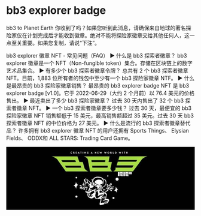# bb3 explorer badge

bb3 to Planet Earth 你收到了吗？如果您听到此消息，请确保来自地球的著名探险家仅在计划完成后才能收到徽章。绝对不能将探险家徽章交给其他任何人，这一点至关重要。如果您复制，请说“下注”。

bb3 explorer 徽章 NFT - 常见问题（FAQ）
▶ 什么是 bb3 探索者徽章？
bb3 explorer 徽章是一个 NFT（Non-fungible token）集合。存储在区块链上的数字艺术品集合。
▶ 有多少个 bb3 探索者徽章令牌？
总共有 2 个 bb3 探索者徽章 NFT。目前，1,883 位所有者的钱包中至少有一个 bb3 探险家徽章 NTF。
▶ 什么是最昂贵的 bb3 探险家徽章销售？
最昂贵的 bb3 explorer badge NFT 是 bb3 explorer badge [v1.0]。它于 2022-06-29（大约 2 个月前）以 76.4 美元的价格售出。
▶ 最近卖出了多少 bb3 探险家徽章？
过去 30 天内售出了 32 个 bb3 探索者徽章 NFT。
▶ 一个 bb3 探索者徽章要多少钱？
过去 30 天，最便宜的 bb3 探险家徽章 NFT 销售额低于 15 美元，最高销售额超过 35 美元。过去 30 天 bb3 探索者徽章 NFT 的中位价格为 27 美元。
▶ 什么是流行的 bb3 探索者徽章替代品？
许多拥有 bb3 explorer 徽章 NFT 的用户还拥有 Sports Things、 Elysian Fields、 ODDX和 ALL STARS: Trading Card Game。

![nft](600x200.jpg)
